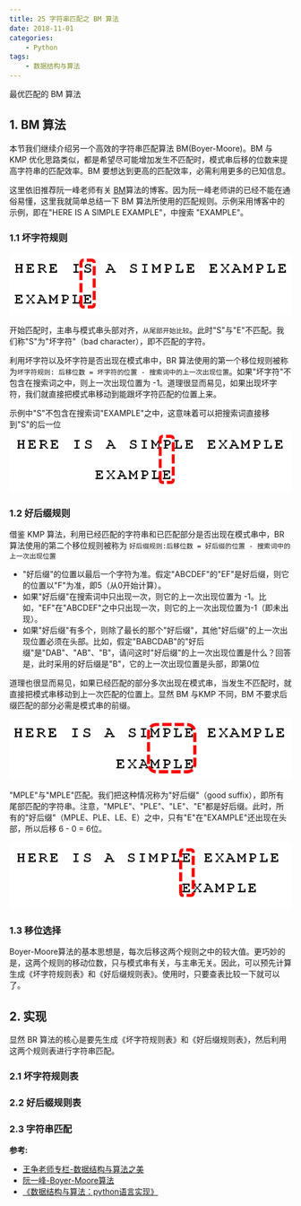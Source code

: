 ```yaml
---
title: 25 字符串匹配之 BM 算法
date: 2018-11-01
categories:
    - Python
tags:
    - 数据结构与算法
---
```


最优匹配的 BM 算法

<!-- more -->
## 1. BM 算法
本节我们继续介绍另一个高效的字符串匹配算法 BM(Boyer-Moore)。BM 与 KMP 优化思路类似，都是希望尽可能增加发生不匹配时，模式串后移的位数来提高字符串的匹配效率。BM 要想达到更高的匹配效率，必需利用更多的已知信息。

这里依旧推荐阮一峰老师有关 [BM](http://www.ruanyifeng.com/blog/2013/05/boyer-moore_string_search_algorithm.html)算法的博客。因为阮一峰老师讲的已经不能在通俗易懂，这里我就简单总结一下 BM 算法所使用的匹配规则。示例采用博客中的示例，即在"HERE IS A SIMPLE EXAMPLE"，中搜索 "EXAMPLE"。

### 1.1 坏字符规则
![br_start](/images/algo/string/br_start.png)

开始匹配时，主串与模式串头部对齐，`从尾部开始比较`。此时"S"与"E"不匹配。我们称"S"为"坏字符"（bad character），即不匹配的字符。

利用坏字符以及坏字符是否出现在模式串中，BR 算法使用的第一个移位规则被称为`坏字符规则:
后移位数 = 坏字符的位置 - 搜索词中的上一次出现位置`。如果"坏字符"不包含在搜索词之中，则上一次出现位置为 -1。道理很显而易见，如果出现坏字符，我们就直接把模式串移动到能跟坏字符匹配的位置上来。

示例中"S"不包含在搜索词"EXAMPLE"之中，这意味着可以把搜索词直接移到"S"的后一位
![br_2](/images/algo/string/br_2.png)


### 1.2 好后缀规则
借鉴 KMP 算法，利用已经匹配的字符串和已匹配部分是否出现在模式串中，BR 算法使用的第二个移位规则被称为 `好后缀规则:后移位数 = 好后缀的位置 - 搜索词中的上一次出现位置`
- "好后缀"的位置以最后一个字符为准。假定"ABCDEF"的"EF"是好后缀，则它的位置以"F"为准，即5（从0开始计算）。
- 如果"好后缀"在搜索词中只出现一次，则它的上一次出现位置为 -1。比如，"EF"在"ABCDEF"之中只出现一次，则它的上一次出现位置为-1（即未出现）。
- 如果"好后缀"有多个，则除了最长的那个"好后缀"，其他"好后缀"的上一次出现位置必须在头部。比如，假定"BABCDAB"的"好后缀"是"DAB"、"AB"、"B"，请问这时"好后缀"的上一次出现位置是什么？回答是，此时采用的好后缀是"B"，它的上一次出现位置是头部，即第0位

道理也很显而易见，如果已经匹配的部分多次出现在模式串，当发生不匹配时，就直接把模式串移动到上一次匹配的位置上。显然 BM 与KMP 不同，BM 不要求后缀匹配的部分必需是模式串的前缀。

![br_3](/images/algo/string/br_3.png)

"MPLE"与"MPLE"匹配。我们把这种情况称为"好后缀"（good suffix），即所有尾部匹配的字符串。注意，"MPLE"、"PLE"、"LE"、"E"都是好后缀。此时，所有的"好后缀"（MPLE、PLE、LE、E）之中，只有"E"在"EXAMPLE"还出现在头部，所以后移 6 - 0 = 6位。

![br_4](/images/algo/string/br_4.png)

### 1.3 移位选择
Boyer-Moore算法的基本思想是，每次后移这两个规则之中的较大值。更巧妙的是，这两个规则的移动位数，只与模式串有关，与主串无关。因此，可以预先计算生成《坏字符规则表》和《好后缀规则表》。使用时，只要查表比较一下就可以了。

## 2. 实现
显然 BR 算法的核心是要先生成《坏字符规则表》和《好后缀规则表》，然后利用这两个规则表进行字符串匹配。

### 2.1 坏字符规则表


### 2.2 好后缀规则表

### 2.3 字符串匹配


**参考:**
- [王争老师专栏-数据结构与算法之美](https://time.geekbang.org/column/126)
- [阮一峰-Boyer-Moore算法](http://www.ruanyifeng.com/blog/2013/05/boyer-moore_string_search_algorithm.html)
- [《数据结构与算法：python语言实现》](https://book.douban.com/subject/30323938/)
